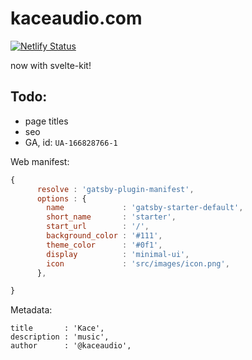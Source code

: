 # kaceaudio.com

[![Netlify Status](https://api.netlify.com/api/v1/badges/497f03fe-f400-461a-8b04-ea07664c9c70/deploy-status)](https://app.netlify.com/sites/kaceaudio/deploys)

now with svelte-kit!

## Todo:
- page titles
- seo
- GA, id: `UA-166828766-1`

Web manifest:
```js
{
      resolve : 'gatsby-plugin-manifest',
      options : {
        name             : 'gatsby-starter-default',
        short_name       : 'starter',
        start_url        : '/',
        background_color : '#111',
        theme_color      : '#0f1',
        display          : 'minimal-ui',
        icon             : 'src/images/icon.png',
      },

}
```

Metadata:

    title       : 'Kace',
    description : 'music',
    author      : '@kaceaudio',
